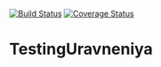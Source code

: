 [![Build Status](https://travis-ci.org/seekerk/gtest.svg?branch=master)](https://travis-ci.org/seekerk/gtest)
[![Coverage Status](https://coveralls.io/repos/seekerk/gtest/badge.svg?branch=master)](https://coveralls.io/github/seekerk/gtest?branch=master)
# TestingUravneniya
